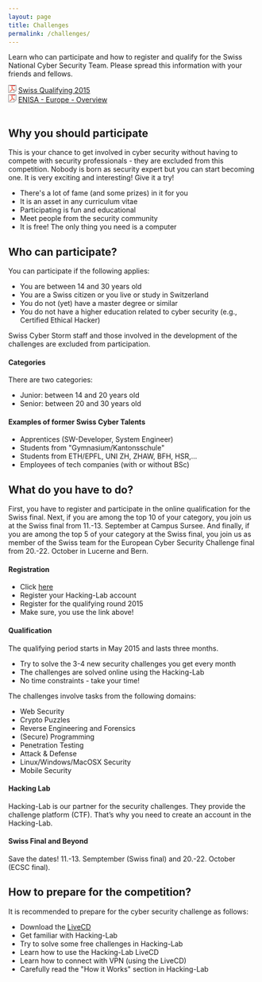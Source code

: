 ```yaml
---
layout: page
title: Challenges
permalink: /challenges/
---
```

Learn who can participate and how to register and qualify for the Swiss National Cyber Security Team. Please spread this information with your friends and fellows. 
<div>
<img src="/img/ico_small_pdf.png" alt="PDF Icon"> <a href="/img/Swiss_Challenge.pdf"> Swiss Qualifying 2015</a><br>
<img src="/img/ico_small_pdf.png" alt="PDF Icon"> <a href="/img/European_Challenge.pdf"> ENISA - Europe - Overview</a>
</div>
<div>
</div>
<br>

<h2>Why you should participate</h2>
This is your chance to get involved in cyber security without having to compete with security professionals - they are excluded from this competition. 
Nobody is born as security expert but you can start becoming one. It is very exciting and interesting! Give it a try!
<ul class="fa-ul">
  <li><i class="fa-li fa fa-check-square"></i>There's a lot of fame (and some prizes) in it for you</li>
  <li><i class="fa-li fa fa-check-square"></i>It is an asset in any curriculum vitae</li>
  <li><i class="fa-li fa fa-check-square"></i>Participating is fun and educational</li>
  <li><i class="fa-li fa fa-check-square"></i>Meet people from the security community</li>
  <li><i class="fa-li fa fa-check-square"></i>It is free! The only thing you need is a computer</li>
</ul>

<h2>Who can participate?</h2>
You can participate if the following applies:
<ul class="fa-ul">
  <li><i class="fa-li fa fa-check-square"></i>You are between 14 and 30 years old</li>
  <li><i class="fa-li fa fa-check-square"></i>You are a Swiss citizen or you live or study in Switzerland</li>
  <li><i class="fa-li fa fa-check-square"></i>You do not (yet) have a master degree or similar</li>
  <li><i class="fa-li fa fa-check-square"></i>You do not have a higher education related to cyber security (e.g., Certified Ethical Hacker)</li>
</ul>
Swiss Cyber Storm staff and those involved in the development of the challenges are excluded from participation. 

<h4>Categories</h4>
There are two categories:
<ul class="fa-ul">
  <li><i class="fa-li fa fa-check-square"></i>Junior: between 14 and 20 years old</li>
  <li><i class="fa-li fa fa-check-square"></i>Senior: between 20 and 30 years old</li>
</ul>

<h4>Examples of former Swiss Cyber Talents</h4>
<ul class="fa-ul">
  <li><i class="fa-li fa fa-check-square"></i>Apprentices (SW-Developer, System Engineer)</li>
  <li><i class="fa-li fa fa-check-square"></i>Students from "Gymnasium/Kantonsschule"</li>
  <li><i class="fa-li fa fa-check-square"></i>Students from ETH/EPFL, UNI ZH, ZHAW, BFH, HSR,...</li>
  <li><i class="fa-li fa fa-check-square"></i>Employees of tech companies (with or without BSc)</li>
</ul>

<h2>What do you have to do?</h2>
First, you have to register and participate in the online qualification for the Swiss final. 
Next, if you are among the top 10 of your category, you join us at the Swiss final from 11.-13. September at Campus Sursee.
And finally, if you are among the top 5 of your category at the Swiss final, you join us as member of the Swiss team for the European Cyber Security Challenge final from 20.-22. October in Lucerne and Bern.

<h4>Registration</h4>
<ul class="fa-ul">
  <li><i class="fa-li fa fa-check-square"></i>Click <a href="https://www.hacking-lab.com/events/registerform.html?eventid=824&uk=iZfqbdtpKitwXJsPfoowycK1RTs2MDhH" target="_blank" style="text-decoration: underline;">here</a></li>
  <li><i class="fa-li fa fa-check-square"></i>Register your Hacking-Lab account</li>
  <li><i class="fa-li fa fa-check-square"></i>Register for the qualifying round 2015</li>
  <li><i class="fa-li fa fa-check-square"></i>Make sure, you use the link above!</li>
</ul>

<h4>Qualification</h4>
The qualifying period starts in May 2015 and lasts three months.
<ul class="fa-ul">
  <li><i class="fa-li fa fa-check-square"></i>Try to solve the 3-4 new security challenges you get every month</li>
  <li><i class="fa-li fa fa-check-square"></i>The challenges are solved online using the Hacking-Lab</li>
  <li><i class="fa-li fa fa-check-square"></i>No time constraints - take your time!</li>
</ul>

The challenges involve tasks from the following domains:
<ul class="fa-ul">
  <li><i class="fa-li fa fa-check-square"></i>Web Security</li>
  <li><i class="fa-li fa fa-check-square"></i>Crypto Puzzles</li>
  <li><i class="fa-li fa fa-check-square"></i>Reverse Engineering and Forensics</li>  
  <li><i class="fa-li fa fa-check-square"></i>(Secure) Programming</li>
  <li><i class="fa-li fa fa-check-square"></i>Penetration Testing</li>
  <li><i class="fa-li fa fa-check-square"></i>Attack & Defense</li>
  <li><i class="fa-li fa fa-check-square"></i>Linux/Windows/MacOSX Security</li>
  <li><i class="fa-li fa fa-check-square"></i>Mobile Security</li>
</ul>

<h4>Hacking Lab</h4>
Hacking-Lab is our partner for the security challenges. They provide the challenge platform (CTF). 
That’s why you need to create an account in the Hacking-Lab.


<h4>Swiss Final and Beyond</h4>
Save the dates! 11.-13. Semptember (Swiss final) and 20.-22. October (ECSC final).


<h2>How to prepare for the competition?</h2>
It is recommended to prepare for the cyber security challenge as follows:

<ul class="fa-ul">
  <li><i class="fa-li fa fa-check-square"></i>Download the <a href="http://media.hacking-lab.com/" target="_blank" style="text-decoration: underline;">LiveCD</a></li>
  <li><i class="fa-li fa fa-check-square"></i>Get familiar with Hacking-Lab</li>
  <li><i class="fa-li fa fa-check-square"></i>Try to solve some free challenges in Hacking-Lab</li>
  <li><i class="fa-li fa fa-check-square"></i>Learn how to use the Hacking-Lab LiveCD</li>
  <li><i class="fa-li fa fa-check-square"></i>Learn how to connect with VPN (using the LiveCD)</li>
  <li><i class="fa-li fa fa-check-square"></i>Carefully read the "How it Works" section in Hacking-Lab</li>
</ul>


